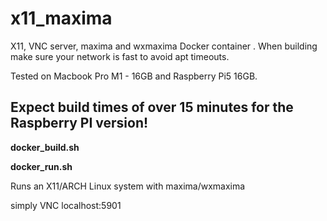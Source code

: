 # x11_maxima

X11, VNC server, maxima and wxmaxima Docker container .
When building make sure your network is fast to avoid apt timeouts.

Tested on Macbook Pro M1 - 16GB and Raspberry Pi5 16GB.

## Expect build times of over 15 minutes for the Raspberry PI version!

**docker_build.sh** 

**docker_run.sh**

Runs an X11/ARCH Linux system with maxima/wxmaxima 

simply VNC localhost:5901
